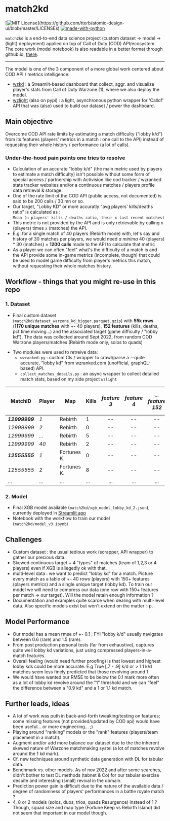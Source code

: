 # match2kd
[![MIT License](https://img.shields.io/apm/l/atomic-design-ui.svg?)](https://github.com/tterb/atomic-design-ui/blob/master/LICENSEs)
[![made-with-python](https://img.shields.io/badge/Made%20with-Python-1f425f.svg)](https://www.python.org/)

`match2kd` is a end-to-end data science project (custom dataset -> model -> (light) deployment) applied on top of Call of Duty (COD) API/ecosystem. The core work (model notebook) is also readable in a better format through github.io, [there](https://matthieuvion-wzkd-home-xx.com).<br>

--- 

The model is one of the 3 component of a more global work centered about COD API / metrics intelligence:<br>
- [wzkd](https://github.com/matthieuvion/wzkd) : a Streamlit-based dashboard that collect, aggr. and visualize player's stats from Call of Duty Warzone (1), where we also deploy the model.<br>
- [wzlight](https://github.com/matthieuvion/wzlight) (also on pypi) : a light, asynchronous python wrapper for 'Callof' API that was (also) used to build our dataset / power the dashboard.


## Main objective

Overcome COD API rate limits by estimating a match difficulty ("lobby k/d") from its features (players' metrics in a match : one call to the API) instead of requesting their whole history / performance (a lot of calls).

### Under-the-hood pain points one tries to resolve
- Calculation of an accurate "lobby k/d" (the main metric used by players to estimate a match difficulty) isn't possible without some form of special access / partnership with Activision  like cod tracker / wzranked stats tracker websites and/or a continuous matches / players profile data retrieval & storage.
- One of the rate limit of the COD API (public access, not documented) is said to be 200 calls / 30 mn or so.
- Our target, "Lobby KD" or more accuratly "avg players' kills/deaths ratio" is calculated as :<br> `Mean (n players' kills / deaths ratio, their x last recent matches)`
- This metric is not provided by the API and is only retrievable by calling `n` (players) times `x` (matches) the API.
- E.g. for a single match of 40 players (Rebirth mode) with, let's say and history of 30 matches per players, we would need *a minima* 40 (players) * 30 (matches) = **1200 calls** made to the API to calculate that metric
- As a player we can often "feel" what's the difficulty of a match is and the API provide some in-game metrics (incomplete, though) that could be used to model game difficulty from player's metrics this match, without requesting their whole matches history.

## Workflow - things that you might re-use in this repo

### 1. Dataset
- Final custom dataset (`match2kd/dataset_warzone_kd_bigger.parquet.gzip`) with **55k rows** (**1170 unique matches** with +- 40 players), **152 features** (kills, deaths, pct time moving...) and the associated target (game difficulty / "lobby kd"). The data was collected around Sept 2022, from random COD Warzone players/matches (Rebirth mode only, solos to quads)
* Two modules were used to retreive data:
    * `wzranked.py` : custom Cls / wrapper to crawl/parse a --quite accurate, "lobby kd" from wzranked.com (unofficial, graphQL-based) API.
    * `collect_matches_details.py` : an async wrapper to collect detailed match stats, based on my side project `wzlight` <br>

| MatchID | Player | Map | Kills | *feature 3* | *feature 4* | *... feature 152* | **Target** : "lobby k/d"|
| --- | --- | --- | --- | :---: | :---: | :---: | :---: |
| ***12999999***|*1*|Rebirth|1|--|--|--|**1.12**|
| *12999999*|*2*|Rebirth|0|--|--|--|1.12|
| *12999999*|*...*|Rebirth|5|--|--|--|1.12|
| *12999999*|*40*|Rebirth|2|--|--|--|1.12|
| ***12555555***|*1*|Fortunes K.|0|--|--|--|**0.97**|
| *12555555*|*2*|Fortunes K.|8|--|--|--|0.97|
|...|...|...|...|...|...|...|...|

### 2. Model
- Final XGB model available (`match2kd/xgb_model_lobby_kd_2.json`), currently deployed in [Streamlit app](https://github.com/matthieuvion/wzkd)
- Notebook with the workflow to train our model (`match2kd/model_v3.ipynb`)

## Challenges
- Custom dataset : the usual tedious work (scrapper, API wrapper) to gather our precious data.
- Skewed continuous target + 4 "types" of matches (team of 1,2,3 or 4 players) even if XGB is allegedly ok with that.
- multi-level data : we want to predict "lobby kd" for a match. Picture every match as a table of +- 40 rows (players) with 150+ features (players metrics) and a single unique target (lobby kd). To train our model we will need to compress our data (one row with 150+ features per match -> our target). Will the model retain enough information ?
- Documentation and examples quite scarce when dealing with multi-level data. Also specific models exist but won't extend on the matter :-p.

## Model Performance
- Our model has a mean rmse of +- 0.1 ; FYI "lobby k/d" usually navigates between 0.6 (rare) and 1.5 (rare).
- From post production personal tests (far from exhaustive), captures quite well lobby kd variations, just using compressed players-in-a-match features.
- Overall feeling (would need further proofing) is that lowest and highest lobby kds could be more accurate. E.g True [.7 - .9] k/d or > 1.1 k/d matches seem less finely predicted that those revolving around 1.
- We would have wanted our RMSE to be below the 0.1 mark more often as a lot of lobby kd revolve around the "1" threshold and we can "feel" the difference between a "0.9 kd" and a 1 or 1.1 kd match.

## Further leads, ideas
- A lot of work was puth in back-and-forth tweaking/testing on features; some missing features (not provided/updated by COD api) would have been useful... or more engineering... ;)
- Playing around "ranking" models or the "rank" features (players/team placement in a match).
- Augment and/or add more balance our dataset due to the the inherent skewed nature of Warzone matchmaking systel (a lot of matches revolve around the 1 kd mark).
- Cf. new techniques around synthetic data generation with DL for tabular data.
- Benchmark vs. other models. As of nov 2022 and after some searches, didn't bother to test DL methods (tabnet & Co) for our tabular exercise despite and interesting (small) revival in the domain.
- Prediction power gain is difficult due to the nature of the available data / degree of randomness of players' performances in a battle royale match ?
- 4, 8 or 2 models (solos, duos, trios, quads Resurgence) instead of 1 ? Though, squad size and map type (Fortune Keep vs Rebirth Island) did not seem that important in our model though.


